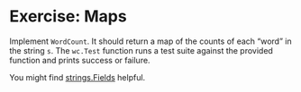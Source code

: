 # Exercise: Maps
Implement ``WordCount``. It should return a map of the counts of each “word” in the string ``s``. The ``wc.Test`` function runs a test suite against the provided function and prints success or failure.

You might find [strings.Fields]("https://golang.org/pkg/strings/#Fields") helpful.

